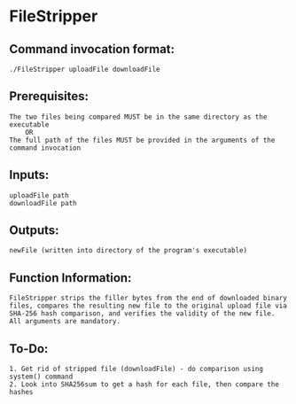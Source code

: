 # FileStripper

## Command invocation format: 
    ./FileStripper uploadFile downloadFile
    
## Prerequisites:
    The two files being compared MUST be in the same directory as the executable
        OR
    The full path of the files MUST be provided in the arguments of the command invocation
## Inputs:
    uploadFile path
    downloadFile path
## Outputs:
    newFile (written into directory of the program's executable)
## Function Information:
    FileStripper strips the filler bytes from the end of downloaded binary files, compares the resulting new file to the original upload file via SHA-256 hash comparison, and verifies the validity of the new file.
    All arguments are mandatory.
## To-Do:
    1. Get rid of stripped file (downloadFile) - do comparison using system() command
    2. Look into SHA256sum to get a hash for each file, then compare the hashes
